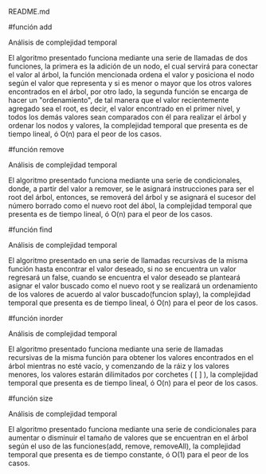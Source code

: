 README.md

#función add

Análisis de complejidad temporal

El algoritmo presentado funciona mediante una serie de llamadas de dos funciones, la primera es la adición de un nodo, el cual servirá para conectar el valor al árbol, la función mencionada ordena el valor y posiciona el nodo según el valor que representa y si es menor o mayor que los otros valores encontrados en el árbol, por otro lado, la segunda función se encarga de hacer un "ordenamiento", de tal manera que el valor recientemente agregado sea el root, es decir, el valor encontrado en el primer nivel, y todos los demás valores sean comparados con él para realizar el árbol y ordenar los nodos y valores, la complejidad temporal que presenta es de tiempo lineal, ó O(n) para el peor de los casos.

#función remove

Análisis de complejidad temporal

El algoritmo presentado funciona mediante una serie de condicionales, donde, a partir del valor a remover, se le asignará instrucciones para ser el root del árbol, entonces, se removerá del árbol y se asignará el sucesor del número borrado como el nuevo root del ábol, la complejidad temporal que presenta es de tiempo lineal, ó O(n) para el peor de los casos.

#función find

Análisis de complejidad temporal

El algoritmo presentado en una serie de llamadas recursivas de la misma función hasta encontrar el valor deseado, si no se encuentra un valor regresará un false, cuando se encuentra el valor deseado se planteará asignar el valor buscado como el nuevo root y se realizará un ordenamiento de los valores de acuerdo al valor buscado(funcion splay), la complejidad temporal que presenta es de tiempo lineal, ó O(n) para el peor de los casos.

#función inorder

Análisis de complejidad temporal

El algoritmo presentado funciona mediante una serie de llamadas recursivas de la misma función para obtener los valores encontrados en el árbol mientras no esté vacío, y comenzando de la ráiz y los valores menores, los valores estarán dilimitados por corchetes ( [ ] ), la complejidad temporal que presenta es de tiempo lineal, ó O(n) para el peor de los casos.

#función size

Análisis de complejidad temporal

El algoritmo presentado funciona mediante una serie de condicionales para aumentar o disminuir el tamaño de valores que se encuentran en el árbol según el uso de las funciones(add, remove, removeAll), la complejidad temporal que presenta es de tiempo constante, ó O(1) para el peor de los casos.


